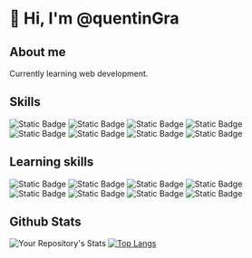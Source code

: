 # 👋 Hi, I'm @quentinGra 
## About me
Currently learning web development.
## Skills
![Static Badge](https://img.shields.io/badge/HTML-%23E34F26?style=for-the-badge&logo=HTML5&logoColor=%23E34F26&labelColor=black)
![Static Badge](https://img.shields.io/badge/css-%231572B6?style=for-the-badge&logo=css3&logoColor=%231572B6&labelColor=black)
![Static Badge](https://img.shields.io/badge/sass-%23CC6699?style=for-the-badge&logo=sass&logoColor=%23CC6699&labelColor=black)
![Static Badge](https://img.shields.io/badge/bootstrap-%237952B3?style=for-the-badge&logo=bootstrap&logoColor=%237952B3&labelColor=black)
![Static Badge](https://img.shields.io/badge/php-%23777BB4?style=for-the-badge&logo=php&logoColor=%23777BB4&labelColor=black)
![Static Badge](https://img.shields.io/badge/mysql-%234479A1?style=for-the-badge&logo=mysql&logoColor=%234479A1&labelColor=black)
![Static Badge](https://img.shields.io/badge/npm-%23CB3837?style=for-the-badge&logo=npm&logoColor=%23CB3837&labelColor=black)
![Static Badge](https://img.shields.io/badge/git-%23F05032?style=for-the-badge&logo=git&logoColor=%23F05032&labelColor=black)
## Learning skills
![Static Badge](https://img.shields.io/badge/tailwind-%2306B6D4?style=for-the-badge&logo=tailwindcss&logoColor=%2306B6D4&labelColor=black)
![Static Badge](https://img.shields.io/badge/javascript-%23F7DF1E?style=for-the-badge&logo=javascript&logoColor=%23F7DF1E&labelColor=black)
![Static Badge](https://img.shields.io/badge/typescript-%233178C6?style=for-the-badge&logo=typescript&logoColor=%233178C6&labelColor=black)
![Static Badge](https://img.shields.io/badge/vue-%234FC08D?style=for-the-badge&logo=vuedotjs&logoColor=%234FC08D&labelColor=black)
![Static Badge](https://img.shields.io/badge/symfony-%23000000?style=for-the-badge&logo=symfony&logoColor=white&labelColor=black)
![Static Badge](https://img.shields.io/badge/postgresql-%234169E1?style=for-the-badge&logo=postgresql&logoColor=%234169E1&labelColor=black)
![Static Badge](https://img.shields.io/badge/yarn-%232C8EBB?style=for-the-badge&logo=yarn&logoColor=%232C8EBB&labelColor=black)
![Static Badge](https://img.shields.io/badge/docker-%232496ED?style=for-the-badge&logo=docker&logoColor=%232496ED&labelColor=black)


## Github Stats
![Your Repository's Stats](https://github-readme-stats.vercel.app/api?username=quentinGra&show_icons=true&theme=vue-dark&hide_border=true)
[![Top Langs](https://github-readme-stats.vercel.app/api/top-langs/?username=quentinGra&layout=compact&theme=vue-dark&hide_border=true)](https://github.com/quentinGra/github-readme-stats)

